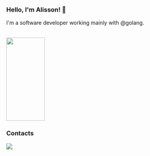### Hello, I'm Alisson! 👋
I'm a software developer working mainly with @golang.
<br><br>

<div>  
  <img width="45%" height="220px" src="https://github-readme-stats.vercel.app/api/top-langs/?username=difmaj&layout=compact&hide_border=true&title_color=ffffff&text_color=ffffff&bg_color=0d1117"/>
</div>

### Contacts
<div>
  <a href="mailto:alisson.paula.dev@gmail.com" target="_blank"><img src="https://img.shields.io/badge/Gmail-DF4943?style=for-the-badge&logo=gmail&logoColor=white" target="_blank"></a>
</div>
